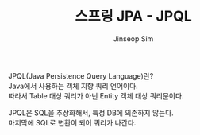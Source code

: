 ﻿---
layout: post
title: "스프링 JPA - JPQL"
categories: Springboot
tags: [java]
author:
  - Jinseop Sim
toc: true
---
JPQL(Java Persistence Query Language)란?  
Java에서 사용하는 객체 지향 쿼리 언어이다.  
따라서 Table 대상 쿼리가 아닌 Entity 객체 대상 쿼리문이다.  

JPQL은 SQL을 추상화해서, 특정 DB에 의존하지 않는다.  
마지막에 SQL로 변환이 되어 쿼리가 나간다.  